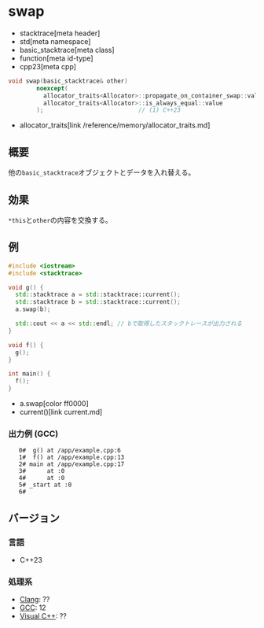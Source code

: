 # swap
* stacktrace[meta header]
* std[meta namespace]
* basic_stacktrace[meta class]
* function[meta id-type]
* cpp23[meta cpp]

```cpp
void swap(basic_stacktrace& other)
        noexcept(
          allocator_traits<Allocator>::propagate_on_container_swap::value ||
          allocator_traits<Allocator>::is_always_equal::value
        );                           // (1) C++23
```
* allocator_traits[link /reference/memory/allocator_traits.md]

## 概要
他の`basic_stacktrace`オブジェクトとデータを入れ替える。


## 効果
`*this`と`other`の内容を交換する。


## 例
```cpp example
#include <iostream>
#include <stacktrace>

void g() {
  std::stacktrace a = std::stacktrace::current();
  std::stacktrace b = std::stacktrace::current();
  a.swap(b);

  std::cout << a << std::endl; // bで取得したスタックトレースが出力される
}

void f() {
  g();
}

int main() {
  f();
}
```
* a.swap[color ff0000]
* current()[link current.md]

### 出力例 (GCC)
```
   0#  g() at /app/example.cpp:6
   1#  f() at /app/example.cpp:13
   2# main at /app/example.cpp:17
   3#      at :0
   4#      at :0
   5# _start at :0
   6# 
```


## バージョン
### 言語
- C++23

### 処理系
- [Clang](/implementation.md#clang): ??
- [GCC](/implementation.md#gcc): 12
- [Visual C++](/implementation.md#visual_cpp): ??
